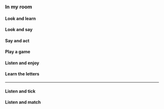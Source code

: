 ### In my room
#### Look and learn
#### Look and say
#### Say and act
#### Play a game
#### Listen and enjoy
#### Learn the letters
----
#### Listen and tick
#### Listen and match